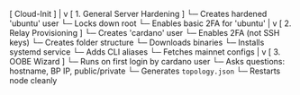 [ Cloud-Init ]
      |
      v
[ 1. General Server Hardening ]
   └─ Creates hardened 'ubuntu' user
   └─ Locks down root
   └─ Enables basic 2FA for 'ubuntu'
      |
      v
[ 2. Relay Provisioning ]
   └─ Creates 'cardano' user
   └─ Enables 2FA (not SSH keys)
   └─ Creates folder structure
   └─ Downloads binaries
   └─ Installs systemd service
   └─ Adds CLI aliases
   └─ Fetches mainnet configs
      |
      v
[ 3. OOBE Wizard ]
   └─ Runs on first login by cardano user
   └─ Asks questions: hostname, BP IP, public/private
   └─ Generates `topology.json`
   └─ Restarts node cleanly
